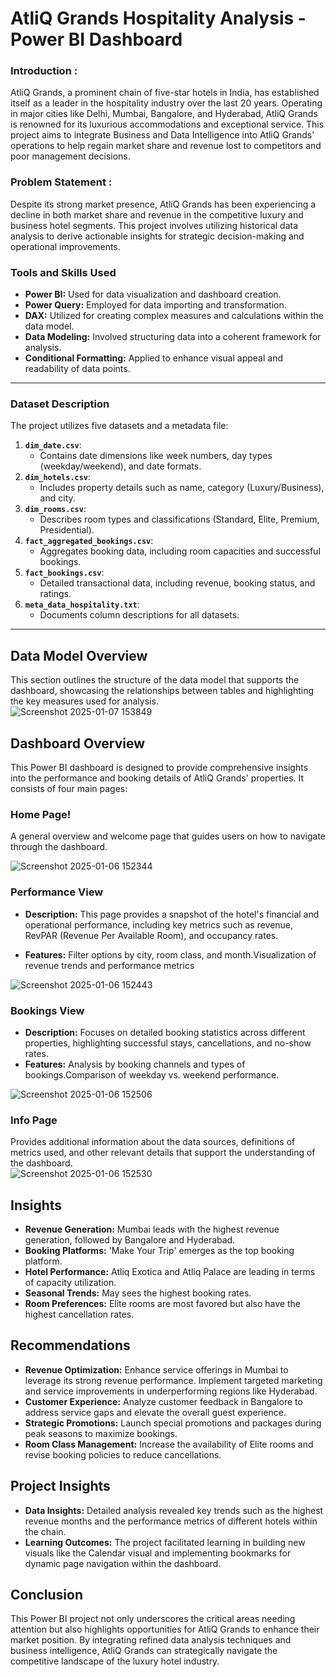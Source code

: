 # AtliQ Grands Hospitality Analysis - Power BI Dashboard
### Introduction :
AtliQ Grands, a prominent chain of five-star hotels in India, has established itself as a leader in the hospitality industry over the last 20 years. Operating in major cities like Delhi, Mumbai, Bangalore, and Hyderabad, AtliQ Grands is renowned for its luxurious accommodations and exceptional service. This project aims to integrate Business and Data Intelligence into AtliQ Grands' operations to help regain market share and revenue lost to competitors and poor management decisions.

### Problem Statement :
Despite its strong market presence, AtliQ Grands has been experiencing a decline in both market share and revenue in the competitive luxury and business hotel segments. This project involves utilizing historical data analysis to derive actionable insights for strategic decision-making and operational improvements.

### Tools and Skills Used
- **Power BI:** Used for data visualization and dashboard creation.  
- **Power Query:** Employed for data importing and transformation.  
- **DAX:** Utilized for creating complex measures and calculations within the data model.  
- **Data Modeling:** Involved structuring data into a coherent framework for analysis.  
- **Conditional Formatting:** Applied to enhance visual appeal and readability of data points.
--- 

### Dataset Description

The project utilizes five datasets and a metadata file:

1. **`dim_date.csv`**:
   - Contains date dimensions like week numbers, day types (weekday/weekend), and date formats.
2. **`dim_hotels.csv`**:
   - Includes property details such as name, category (Luxury/Business), and city.
3. **`dim_rooms.csv`**:
   - Describes room types and classifications (Standard, Elite, Premium, Presidential).
4. **`fact_aggregated_bookings.csv`**:
   - Aggregates booking data, including room capacities and successful bookings.
5. **`fact_bookings.csv`**:
   - Detailed transactional data, including revenue, booking status, and ratings.
6. **`meta_data_hospitality.txt`**:
   - Documents column descriptions for all datasets.

---

## Data Model Overview
This section outlines the structure of the data model that supports the dashboard, showcasing the relationships between tables and highlighting the key measures used for analysis.  
![Screenshot 2025-01-07 153849](https://github.com/user-attachments/assets/046acd62-4112-4812-be37-31be0aafa0db)


## Dashboard Overview
This Power BI dashboard is designed to provide comprehensive insights into the performance and booking details of AtliQ Grands' properties. It consists of four main pages:

### Home Page!

A general overview and welcome page that guides users on how to navigate through the dashboard.  

![Screenshot 2025-01-06 152344](https://github.com/user-attachments/assets/be9973ac-da65-4ccf-93fd-13ac4ba4db75)

### Performance View
-  **Description:** This page provides a snapshot of the hotel's financial and operational performance, including key metrics such as revenue, RevPAR (Revenue Per Available Room), and occupancy rates.

-  **Features:** Filter options by city, room class, and month.Visualization of revenue trends and performance metrics  

![Screenshot 2025-01-06 152443](https://github.com/user-attachments/assets/e2b1f5bc-4bf5-4970-8bf4-1365f5572b18)  

### Bookings View
-  **Description:** Focuses on detailed booking statistics across different properties, highlighting successful stays, cancellations, and no-show rates.
-  **Features:** Analysis by booking channels and types of bookings.Comparison of weekday vs. weekend performance.

![Screenshot 2025-01-06 152506](https://github.com/user-attachments/assets/aea63864-6a5a-4561-aeca-52fd65620846)


### Info Page  

Provides additional information about the data sources, definitions of metrics used, and other relevant details that support the understanding of the dashboard.  
![Screenshot 2025-01-06 152530](https://github.com/user-attachments/assets/5fa5fcad-401e-469e-939e-1a86d548463a)  

## Insights
-  **Revenue Generation:** Mumbai leads with the highest revenue generation, followed by Bangalore and Hyderabad.  
-  **Booking Platforms:** 'Make Your Trip' emerges as the top booking platform.  
-  **Hotel Performance:** Atliq Exotica and Atliq Palace are leading in terms of capacity utilization.  
-  **Seasonal Trends:** May sees the highest booking rates.  
-  **Room Preferences:** Elite rooms are most favored but also have the highest cancellation rates.  
## Recommendations
-  **Revenue Optimization:** Enhance service offerings in Mumbai to leverage its strong revenue performance. Implement targeted marketing and service improvements in underperforming regions like Hyderabad. 
-  **Customer Experience:** Analyze customer feedback in Bangalore to address service gaps and elevate the overall guest experience.
-  **Strategic Promotions:** Launch special promotions and packages during peak seasons to maximize bookings.  
-  **Room Class Management:** Increase the availability of Elite rooms and revise booking policies to reduce cancellations.  
## Project Insights
-  **Data Insights:** Detailed analysis revealed key trends such as the highest revenue months and the performance metrics of different hotels within the chain.  
-  **Learning Outcomes:** The project facilitated learning in building new visuals like the Calendar visual and implementing bookmarks for dynamic page navigation within the dashboard.  
## Conclusion
This Power BI project not only underscores the critical areas needing attention but also highlights opportunities for AtliQ Grands to enhance their market position. By integrating refined data analysis techniques and business intelligence, AtliQ Grands can strategically navigate the competitive landscape of the luxury hotel industry.


